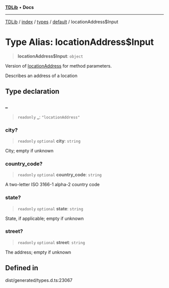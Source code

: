 [**TDLib**](../../../../../../README.md) • **Docs**

***

[TDLib](../../../../../../modules.md) / [index](../../../../../README.md) / [types](../../../README.md) / [default](../README.md) / locationAddress$Input

# Type Alias: locationAddress$Input

> **locationAddress$Input**: `object`

Version of [locationAddress](locationAddress.md) for method parameters.

Describes an address of a location

## Type declaration

### \_

> `readonly` **\_**: `"locationAddress"`

### city?

> `readonly` `optional` **city**: `string`

City; empty if unknown

### country\_code?

> `readonly` `optional` **country\_code**: `string`

A two-letter ISO 3166-1 alpha-2 country code

### state?

> `readonly` `optional` **state**: `string`

State, if applicable; empty if unknown

### street?

> `readonly` `optional` **street**: `string`

The address; empty if unknown

## Defined in

dist/generated/types.d.ts:23067
